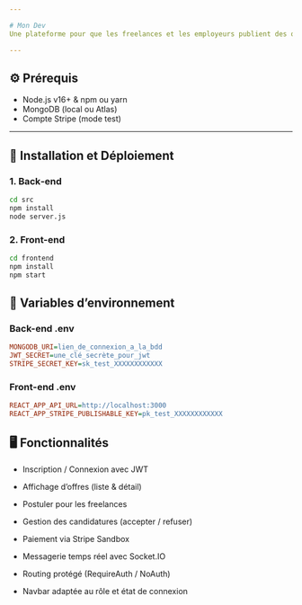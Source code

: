 ```yaml
---

# Mon Dev
Une plateforme pour que les freelances et les employeurs publient des offres, soumettent des candidatures et gèrent des contrats et paiements (via Stripe Sandbox).

---
```


## ⚙️ Prérequis

- Node.js v16+ & npm ou yarn
- MongoDB (local ou Atlas)
- Compte Stripe (mode test)

---

## 🚀 Installation et Déploiement

### 1. Back‑end
```bash
cd src
npm install
node server.js
```
### 2. Front-end
```bash
cd frontend
npm install
npm start
```
## 📝 Variables d’environnement

### Back-end .env
```ini
MONGODB_URI=lien_de_connexion_a_la_bdd
JWT_SECRET=une_clé_secrète_pour_jwt
STRIPE_SECRET_KEY=sk_test_XXXXXXXXXXXX
```
### Front-end .env
```ini
REACT_APP_API_URL=http://localhost:3000
REACT_APP_STRIPE_PUBLISHABLE_KEY=pk_test_XXXXXXXXXXXX
```

## 🖥️ Fonctionnalités
- Inscription / Connexion avec JWT

- Affichage d’offres (liste & détail)

- Postuler pour les freelances

- Gestion des candidatures (accepter / refuser)

- Paiement via Stripe Sandbox

- Messagerie temps réel avec Socket.IO

- Routing protégé (RequireAuth / NoAuth)

- Navbar adaptée au rôle et état de connexion

